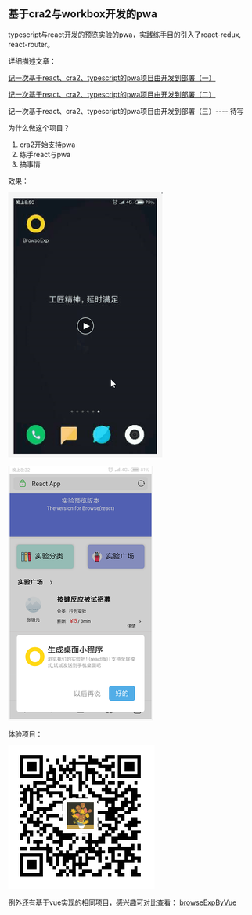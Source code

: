 ## 基于cra2与workbox开发的pwa
typescript与react开发的预览实验的pwa，实践练手目的引入了react-redux, react-router。

详细描述文章：

[记一次基于react、cra2、typescript的pwa项目由开发到部署（一）](https://juejin.im/post/5bd723c351882528d66cecd6)

[记一次基于react、cra2、typescript的pwa项目由开发到部署（二）](https://juejin.im/post/5bd827716fb9a05d212ee743)

记一次基于react、cra2、typescript的pwa项目由开发到部署（三）---- 待写

为什么做这个项目？
1. cra2开始支持pwa
2. 练手react与pwa
3. 搞事情

效果：

![bereactshow](https://raw.githubusercontent.com/HolyZheng/holyZheng-blog/master/images/browse-exp-react.gif)

![addToScreen](https://raw.githubusercontent.com/HolyZheng/holyZheng-blog/master/images/addToScreen.png)

体验项目：

![qrcode](https://raw.githubusercontent.com/HolyZheng/holyZheng-blog/master/images/bereactvrcode.png)

例外还有基于vue实现的相同项目，感兴趣可对比查看：
[browseExpByVue](https://github.com/HolyZheng/BrowseExp)
